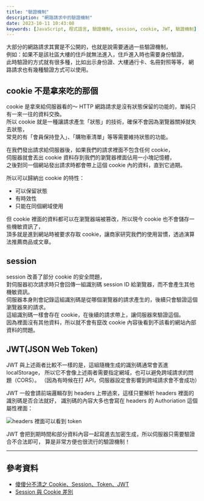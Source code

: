 ```yaml
---
title: "驗證機制"
description: "網路請求中的驗證機制"
date: 2023-10-11 10:43:08
keywords: [JavaScript, 程式語言, 驗證機制, session, cookie, JWT, 驗證機制]
---
```


大部分的網路請求其實是不公開的，也就是說需要通過一些驗證機制，  
例如：如果不是該社區大樓的住戶就無法進入，住戶進入時也需要身份驗證，  
此時驗證的方式就有很多種，比如出示身份證、大樓通行卡、名冊對照等等，
網路請求也有幾種驗證方式可以使用。

## cookie 不是拿來吃的那個

cookie 是拿來給伺服器看的～
HTTP 網路請求是沒有狀態保留的功能的，單純只有一來一往的資料交換。  
所以 cookie 就是一種讓請求產生「狀態」的技術，確保不會因為瀏覽器關掉就失去狀態，  
常見的有「會員保持登入」、「購物車清單」等等需要維持狀態的功能。

在我們發出請求給伺服器後，如果我們的請求裡面不包含任何 cookie，  
伺服器就會丟出 cookie 資料存到我們的瀏覽器裡面佔用一小塊記憶體，  
之後對同一個網站發出請求時都會帶上這個 cookie 內的資料，直到它過期。

所以可以歸納出 cookie 的特性：

- 可以保留狀態
- 有時效性
- 只能在同個網域使用

但 cookie 裡面的資料都可以在瀏覽器端被篡改，所以現今 cookie 也不會儲存一些機敏資訊了，  
頂多就是進到網站時被要求存取 cookie，讓商家研究我們的使用習慣，透過演算法推薦商品或文章。

## session

session 改善了部分 cookie 的安全問題，  
對伺服器初次請求時只會回傳一組識別碼 session ID 給瀏覽器，而不會產生其他機敏資訊。  
伺服器本身則會記錄這組識別碼是從哪個瀏覽器的請求產生的，後續只會驗證這個瀏覽器來的請求。  
這組識別碼一樣會存在 cookie，在後續的請求帶上，讓伺服器來驗證這個。  
因為裡面沒有其他資料，所以就不會有竄改 cookie 內容後看到不該看的網站內部資料的問題。

## JWT(JSON Web Token)

JWT 與上述兩者比較不一樣的是，這組隨機生成的識別碼通常會丟進 localStorage，
所以它不會像上述兩者需要指定網域，也可以避免跨域請求的問題（CORS）。
（因為有時候在打 API，伺服器設定會影響到跨域請求會不會成功）

JWT 一般會請前端邏輯存到 headers 上帶過來，這樣只要解析 headers 裡面的識別碼是否合法就好，
識別碼的內容大多也會寫在 headers 的 Authoriation 這個屬性裡面：

![headers 裡面可以看到 token](https://drive.google.com/uc?export=view&id=1jneF4VFOqBxMl8n7RRe3fHtOXFm9t5Ho)

JWT 會把到期時間和部分資料內容一起寫進去加密生成，所以伺服器只需要驗證合不合法即可，
算是非常方便也很流行的驗證機制！

---

## 參考資料

- [傻傻分不清之 Cookie、Session、Token、JWT](https://juejin.cn/post/6844904034181070861)
- [Session 與 Cookie 差別](https://medium.com/tsungs-blog/day14-session%E8%88%87cookie%E5%B7%AE%E5%88%A5-eb7b4035a382)
